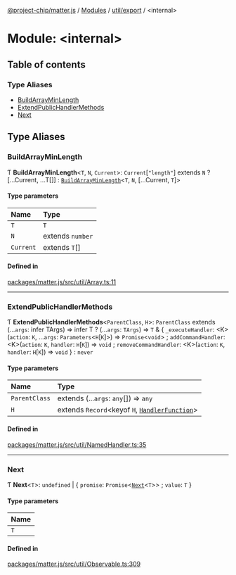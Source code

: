 [@project-chip/matter.js](../README.md) / [Modules](../modules.md) / [util/export](util_export.md) / \<internal\>

# Module: \<internal\>

## Table of contents

### Type Aliases

- [BuildArrayMinLength](util_export._internal_.md#buildarrayminlength)
- [ExtendPublicHandlerMethods](util_export._internal_.md#extendpublichandlermethods)
- [Next](util_export._internal_.md#next)

## Type Aliases

### BuildArrayMinLength

Ƭ **BuildArrayMinLength**\<`T`, `N`, `Current`\>: `Current`[``"length"``] extends `N` ? [...Current, ...T[]] : [`BuildArrayMinLength`](util_export._internal_.md#buildarrayminlength)\<`T`, `N`, [...Current, `T`]\>

#### Type parameters

| Name | Type |
| :------ | :------ |
| `T` | `T` |
| `N` | extends `number` |
| `Current` | extends `T`[] |

#### Defined in

[packages/matter.js/src/util/Array.ts:11](https://github.com/project-chip/matter.js/blob/2d9f2165d2672864fda3496a6d0d5f93597f82c6/packages/matter.js/src/util/Array.ts#L11)

___

### ExtendPublicHandlerMethods

Ƭ **ExtendPublicHandlerMethods**\<`ParentClass`, `H`\>: `ParentClass` extends (...`args`: infer TArgs) => infer T ? (...`args`: `TArgs`) => `T` & \{ `_executeHandler`: \<K\>(`action`: `K`, ...`args`: `Parameters`\<`H`[`K`]\>) => `Promise`\<`void`\> ; `addCommandHandler`: \<K\>(`action`: `K`, `handler`: `H`[`K`]) => `void` ; `removeCommandHandler`: \<K\>(`action`: `K`, `handler`: `H`[`K`]) => `void`  } : `never`

#### Type parameters

| Name | Type |
| :------ | :------ |
| `ParentClass` | extends (...`args`: `any`[]) => `any` |
| `H` | extends `Record`\<keyof `H`, [`HandlerFunction`](util_export.md#handlerfunction)\> |

#### Defined in

[packages/matter.js/src/util/NamedHandler.ts:35](https://github.com/project-chip/matter.js/blob/2d9f2165d2672864fda3496a6d0d5f93597f82c6/packages/matter.js/src/util/NamedHandler.ts#L35)

___

### Next

Ƭ **Next**\<`T`\>: `undefined` \| \{ `promise`: `Promise`\<[`Next`](util_export._internal_.md#next)\<`T`\>\> ; `value`: `T`  }

#### Type parameters

| Name |
| :------ |
| `T` |

#### Defined in

[packages/matter.js/src/util/Observable.ts:309](https://github.com/project-chip/matter.js/blob/2d9f2165d2672864fda3496a6d0d5f93597f82c6/packages/matter.js/src/util/Observable.ts#L309)
